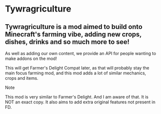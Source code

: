 # Tywragriculture

Tywragriculture is a mod aimed to build onto Minecraft's farming vibe, adding new crops, dishes, drinks and so much more to see!
-
As well as adding our own content, we provide an API for people wanting to make addons on the mod!

This will get Farmer's Delight Compat later, as that will probably stay the main focus farming mod, and this mod adds a lot of similar mechanics, crops and items.

> [!NOTE]
This mod is very similar to Farmer's Delight. And I am aware of that. It is NOT an exact copy.
It also aims to add extra original features not present in FD.
